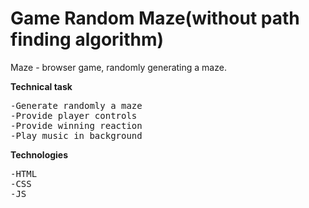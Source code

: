 # Game Random Maze(without path finding algorithm)
Maze - browser game, randomly generating a maze.

<strong>Technical task</strong> 
<pre>
-Generate randomly a maze
-Provide player controls
-Provide winning reaction
-Play music in background
</pre>

<strong>Technologies</strong> 
<pre>
-HTML
-CSS
-JS
</pre> 
